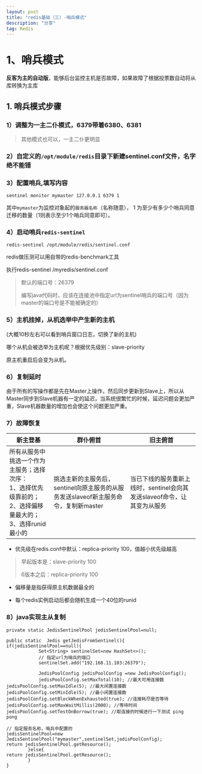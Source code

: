 ```yaml
---
layout: post
title: "redis基础（三）-哨兵模式"
description: "分享"
tag: Redis
---
```


# 1、哨兵模式

**反客为主的自动版**，能够后台监控主机是否故障，如果故障了根据投票数自动将从库转换为主库

## 1. 哨兵模式步骤

### 1）调整为一主二仆模式，6379带着6380、6381

> 其他模式也可以，一主二仆更明显

### 2）自定义的`/opt/module/redis`目录下新建sentinel.conf文件，名字绝不能错

### 3）配置哨兵,填写内容

```
sentinel monitor mymaster 127.0.0.1 6379 1
```

其中`mymaster`为监控对象起的`服务器名称`（名称随意）， 1 为至少有多少个哨兵同意迁移的数量（1则表示至少1个哨兵同意即可）。 

### 4）启动哨兵`redis-sentinel`

```
redis-sentinel /opt/module/redis/sentinel.conf 
```

redis做压测可以用自带的redis-benchmark工具

执行redis-sentinel /myredis/sentinel.conf 

> 默认的端口号：26379
>
> 编写java代码时，应该在连接池中指定url为sentinel哨兵的端口号（因为master的端口号是不能被确定的）

### 5）主机挂掉，从机选举中产生新的主机

(大概10秒左右可以看到哨兵窗口日志，切换了新的主机)

哪个从机会被选举为主机呢？根据优先级别：slave-priority 

原主机重启后会变为从机。

### 6）复制延时

由于所有的写操作都是先在Master上操作，然后同步更新到Slave上，所以从Master同步到Slave机器有一定的延迟，当系统很繁忙的时候，延迟问题会更加严重，Slave机器数量的增加也会使这个问题更加严重。

### 7）故障恢复

| 新主登基                                                     | 群仆俯首                                                     | 旧主俯首                                                     |
| ------------------------------------------------------------ | ------------------------------------------------------------ | ------------------------------------------------------------ |
| 所有从服务中挑选一个作为主服务；选择次序：<br />1、选择优先级靠前的；<br />2、选择偏移量最大的；<br />3、选择runid最小的 | 挑选主新的主服务后，sentinel向原主服务的从服务发送slaveof新主服务命令，复制新master | 当已下线的服务重新上线时，sentinel会向其发送slaveof命令，让其变为从服务 |

- 优先级在redis.conf中默认：replica-priority 100，值越小优先级越高

> 早起版本是：slave-priority	100
>
> 6版本之后：replica-priority   100

- 偏移量是指获得原主机数据最全的

- 每个redis实例启动后都会随机生成一个40位的runid

### 8）java实现主从复制

```
private static JedisSentinelPool jedisSentinelPool=null;

public static  Jedis getJedisFromSentinel(){
if(jedisSentinelPool==null){
            Set<String> sentinelSet=new HashSet<>();
            // 指定url为哨兵的端口
            sentinelSet.add("192.168.11.103:26379");

            JedisPoolConfig jedisPoolConfig =new JedisPoolConfig();
            jedisPoolConfig.setMaxTotal(10); //最大可用连接数
jedisPoolConfig.setMaxIdle(5); //最大闲置连接数
jedisPoolConfig.setMinIdle(5); //最小闲置连接数
jedisPoolConfig.setBlockWhenExhausted(true); //连接耗尽是否等待
jedisPoolConfig.setMaxWaitMillis(2000); //等待时间
jedisPoolConfig.setTestOnBorrow(true); //取连接的时候进行一下测试 ping pong

// 指定服务名称，哨兵中配置的
jedisSentinelPool=new JedisSentinelPool("mymaster",sentinelSet,jedisPoolConfig);
return jedisSentinelPool.getResource();
        }else{
return jedisSentinelPool.getResource();
        }
}
```

